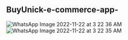 ## BuyUnick-e-commerce-app-
![WhatsApp Image 2022-11-22 at 3 22 36 AM](https://user-images.githubusercontent.com/66571532/203295223-5e6dd6e2-574a-4660-bf63-8130a1bff073.jpeg)
![WhatsApp Image 2022-11-22 at 3 22 35 AM](https://user-images.githubusercontent.com/66571532/203364060-eea894fd-6ba3-497d-9ce9-31e50952ae7a.jpeg)
